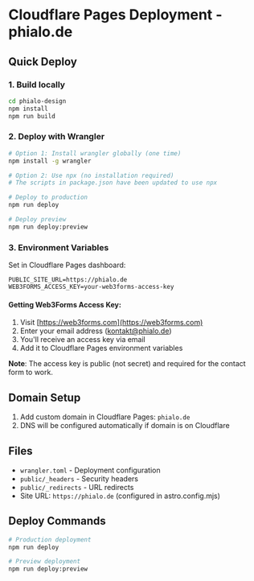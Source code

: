 # Cloudflare Pages Deployment - phialo.de

## Quick Deploy

### 1. Build locally
```bash
cd phialo-design
npm install
npm run build
```

### 2. Deploy with Wrangler
```bash
# Option 1: Install wrangler globally (one time)
npm install -g wrangler

# Option 2: Use npx (no installation required)
# The scripts in package.json have been updated to use npx

# Deploy to production
npm run deploy

# Deploy preview
npm run deploy:preview
```

### 3. Environment Variables

Set in Cloudflare Pages dashboard:
```
PUBLIC_SITE_URL=https://phialo.de
WEB3FORMS_ACCESS_KEY=your-web3forms-access-key
```

#### Getting Web3Forms Access Key:
1. Visit [https://web3forms.com](https://web3forms.com)
2. Enter your email address (kontakt@phialo.de)
3. You'll receive an access key via email
4. Add it to Cloudflare Pages environment variables

**Note**: The access key is public (not secret) and required for the contact form to work.

## Domain Setup

1. Add custom domain in Cloudflare Pages: `phialo.de`
2. DNS will be configured automatically if domain is on Cloudflare

## Files

- `wrangler.toml` - Deployment configuration
- `public/_headers` - Security headers
- `public/_redirects` - URL redirects
- Site URL: `https://phialo.de` (configured in astro.config.mjs)

## Deploy Commands

```bash
# Production deployment
npm run deploy

# Preview deployment
npm run deploy:preview
```
